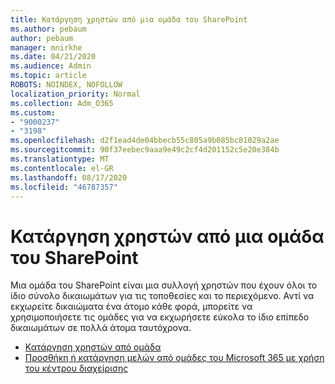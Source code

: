 ```yaml
---
title: Κατάργηση χρηστών από μια ομάδα του SharePoint
ms.author: pebaum
author: pebaum
manager: mnirkhe
ms.date: 04/21/2020
ms.audience: Admin
ms.topic: article
ROBOTS: NOINDEX, NOFOLLOW
localization_priority: Normal
ms.collection: Adm_O365
ms.custom:
- "9000237"
- "3198"
ms.openlocfilehash: d2f1ead4de04bbecb55c805a9b085bc81029a2ae
ms.sourcegitcommit: 90f37eebec9aaa9e49c2cf4d201152c5e20e384b
ms.translationtype: MT
ms.contentlocale: el-GR
ms.lasthandoff: 08/17/2020
ms.locfileid: "46787357"
---
```

# <a name="remove-users-from-a-sharepoint-group"></a>Κατάργηση χρηστών από μια ομάδα του SharePoint

Μια ομάδα του SharePoint είναι μια συλλογή χρηστών που έχουν όλοι το ίδιο σύνολο δικαιωμάτων για τις τοποθεσίες και το περιεχόμενο. Αντί να εκχωρείτε δικαιώματα ένα άτομο κάθε φορά, μπορείτε να χρησιμοποιήσετε τις ομάδες για να εκχωρήσετε εύκολα το ίδιο επίπεδο δικαιωμάτων σε πολλά άτομα ταυτόχρονα.

- [Κατάργηση χρηστών από ομάδα](https://docs.microsoft.com/sharepoint/customize-sharepoint-site-permissions#remove-users-from-a-group)
- [Προσθήκη ή κατάργηση μελών από ομάδες του Microsoft 365 με χρήση του κέντρου διαχείρισης](https://docs.microsoft.com/microsoft-365/admin/create-groups/add-or-remove-members-from-groups)
